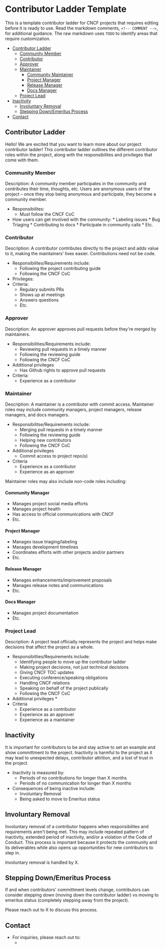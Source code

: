 # Contributor Ladder Template

This is a template contributor ladder for CNCF projects that requires editing before it is ready to use. Read the markdown comments, `<!-- COMMENT -->`, for additional guidance. The raw markdown uses `TODO` to identify areas that require customization.


* [Contributor Ladder](##contributor-ladder-template)
    * [Community Member](###contributor-ladder)
    * [Contributor](###contributor)
    * [Approver](###approver)
    * [Maintainer](###maintainer)
        * [Community Maintainer](####community-manager)
        * [Project Manager](####project-manager)
        * [Release Manager](####release-manager)
        * [Docs Manager](####docs-manager)
    * [Project Lead](###project-lead)
* [Inactivity](##inactivity)
    * [Involuntary Removal](##involuntary-removal)
    * [Stepping Down/Emeritus Process](##stepping-downemeritus-process)
* [Contact](##contact)


## Contributor Ladder

Hello! We are excited that you want to learn more about our project contributor ladder! This contributor ladder outlines the different contributor roles within the project, along with the responsibilites and privileges that come with them.

### Community Member
<!--TODO: project leads to fill in exact details of this role for your project-->
Description: A community member participates in the community and contributes their time, thoughts, etc. Users are anonymous users of the project – once they stop being anonymous and participate, they become a community member.
* Responsibilites:
    * Must follow the CNCF CoC
* How users can get involved with the community:
        * Labeling issues
        * Bug Triaging
        * Contributing to docs
        * Participate in community calls
        * Etc.
### Contributor
<!--TODO: project leads to fill in exact details of this role for your project-->
Description: A contributor contributes directly to the project and adds value to it, making the maintainers’ lives easier. Contributions need not be code.
* Responsibilites/Requirements include: 
    * Following the project contributing guide
    * Following the CNCF CoC
* Privileges:
* Criteria:
    * Regulary submits PRs
    * Shows up at meetings
    * Answers questions
    * Etc.

### Approver
<!--TODO: project leads to fill in exact details of this role for your project-->
Description: An approver approves pull requests before they're merged by maintainers. 
* Responsibilities/Requirements include:
    * Reviewing pull requests in a timely manner
    * Following the reviewing guide
    * Following the CNCF CoC
* Additional privileges
    * Has Github rights to approve pull requests
* Criteria:
    * Experience as a contributor

### Maintainer
<!--TODO: project leads to fill in exact details of this role for your project-->
Description: A maintainer is a contributor with commit access. Maintainer roles may include community managers, project managers, release managers, and docs managers.<!-- sometimes also a project lead - if so, please state in the role defintion -->
* Responsibilitse/Requirements include:
    * Merging pull requests in a timely manner
    * Following the reviewing guide
    * Helping new contributors
    * Following the CNCF CoC
* Additional privileges
    * Commit access to project repo(s)
* Criteria
    * Experience as a contributor
    * Experience as an approver

Maintainer roles may also include non-code roles including:

#### Community Manager
* Manages project social media efforts
* Manages project health
* Has access to official communications with CNCF
* Etc.
#### Project Manager
* Manages issue triaging/labeling
* Manages development timelines
* Coordinates efforts with other projects and/or partners
* Etc.
#### Release Manager
* Manages enhancements/improvement proposals
* Manages release notes and communications
* Etc.

#### Docs Manager
* Manages project documentation
* Etc.

### Project Lead
<!--TODO: project leads to fill in exact details of this role for your project-->
Description: A project lead officially represents the project and helps make decisions that affect the project as a whole.
* Responsibitlies/Requirements include:
    * Identifying people to move up the contributor ladder
    * Making project decisions, not just technical decisions
    * Giving CNCF TOC updates
    * Executing conference/speaking obligations
    * Handling CNCF relations
    * Speaking on behalf of the project publically
    * Following the CNCF CoC
* Additional privileges
    * 
* Criteria
    * Experience as a contributor
    * Experience as an approver
    * Experience as a maintainer

## Inactivity
<!--TODO: project leads to fill in exact details for how you measure inactivity for your project-->
It is important for contributors to be and stay active to set an example and show committment to the project. Inactivity is harmful to the project as it may lead to unexpected delays, contributor attrition, and a lost of trust in the project. 
* Inactivity is measured by:
    * Periods of no contributions for longer than X months
    * Periods of no communication for longer than X months
* Consequences of being inactive include:
    * Involuntary Removal
    * Being asked to move to Emeritus status

## Involuntary Removal
<!-- project leads may want to consider integrating this section under every role description -->

Involuntary removal of a contributor happens when responsibilites and requirements aren't being met. This may include repeated pattern of inactivity, extended period of inactivity, and/or a violation of the Code of Conduct. This process is important because it protects the community and its deliverables while also opens up opportunities for new contributors to step in.

Involuntary removal is handled by X. 

## Stepping Down/Emeritus Process
If and when contributors' committment levels change, contributors can consider stepping down (moving down the contributor ladder) vs moving to emeritus status (completely stepping away from the project). 

Please reach out to X to discuss this process.

## Contact
* For inquiries, please reach out to:
    *  <!-- TODO: fill in contact info-->

